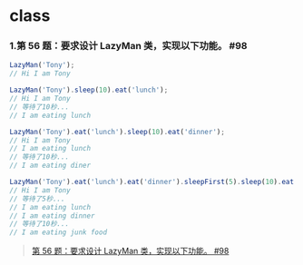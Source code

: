 # class

### 1.第 56 题：要求设计 LazyMan 类，实现以下功能。 #98

```js
LazyMan('Tony');
// Hi I am Tony

LazyMan('Tony').sleep(10).eat('lunch');
// Hi I am Tony
// 等待了10秒...
// I am eating lunch

LazyMan('Tony').eat('lunch').sleep(10).eat('dinner');
// Hi I am Tony
// I am eating lunch
// 等待了10秒...
// I am eating diner

LazyMan('Tony').eat('lunch').eat('dinner').sleepFirst(5).sleep(10).eat('junk food');
// Hi I am Tony
// 等待了5秒...
// I am eating lunch
// I am eating dinner
// 等待了10秒...
// I am eating junk food
```

> [第 56 题：要求设计 LazyMan 类，实现以下功能。 #98](https://github.com/Advanced-Frontend/Daily-Interview-Question/issues/98)
